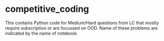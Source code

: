 # competitive_coding
This contains Python code for Medium/Hard questions from LC that mostly require subscription or are focussed on OOD. Name of these problems are indicated by the name of notebook. 
